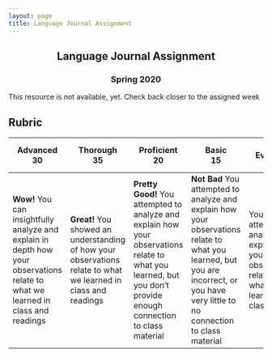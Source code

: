 ```yaml
---
layout: page
title: Language Journal Assignment
---
```


<h2 align="center">Language Journal Assignment</h2>
<h3 align="center">Spring 2020</h3>

This resource is not available, yet. Check back closer to the assigned week

## Rubric

Advanced<br>30 | Thorough<br>35 | Proficient<br>20 | Basic<br>15| No Evidence <br>10
--- | --- | --- | --- | ---
**Wow!** You can insightfully analyze and explain in depth how your observations relate to what we learned in class and readings | **Great!** You showed an understanding of how your observations relate to what we learned in class and readings | **Pretty Good!** You attempted to analyze and explain how your observations relate to what you learned, but you don’t provide enough connection to class material | **Not Bad** You attempted to analyze and explain how your observations relate to what you learned, but you are incorrect, or you have very little to no connection to class material | You did not attempt to analyze and explain how your observations relate to what you learned in class.
